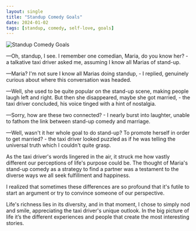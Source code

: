 ```yaml
---
layout: single
title: "Standup Comedy Goals"
date: 2024-01-02
tags: [standup, comedy, self-love, goals]
---
```

![Standup Comedy Goals](/assets/images/standup-comedy-goals.jpg)

&mdash;Oh, standup, I see. I remember one comedian, Maria, do you know her? - a talkative taxi driver asked me, assuming I know all Marias of stand-up.

&mdash;Maria? I'm not sure I know all Marias doing standup, - I replied, genuinely curious about where this conversation was headed.

&mdash;Well, she used to be quite popular on the stand-up scene, making people laugh left and right. But then she disappeared, maybe she got married, - the taxi driver concluded, his voice tinged with a hint of nostalgia.

&mdash;Sorry, how are these two connected? - I nearly burst into laughter, unable to fathom the link between stand-up comedy and marriage.

&mdash;Well, wasn't it her whole goal to do stand-up? To promote herself in order to get married? - the taxi driver looked puzzled as if he was telling the universal truth which I couldn't quite grasp.

As the taxi driver's words lingered in the air, it struck me how vastly different our perceptions of life's purpose could be. The thought of Maria's stand-up comedy as a strategy to find a partner was a testament to the diverse ways we all seek fulfillment and happiness.

I realized that sometimes these differences are so profound that it's futile to start an argument or try to convince someone of our perspective. 

Life's richness lies in its diversity, and in that moment, I chose to simply nod and smile, appreciating the taxi driver's unique outlook. In the big picture of life it’s the different experiences and people that create the most interesting stories.
